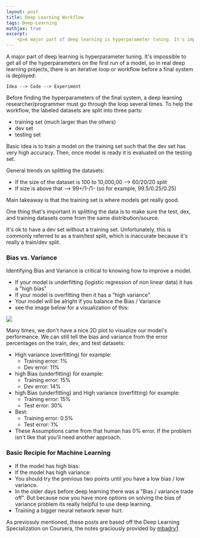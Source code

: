 ```yaml
---
layout: post
title: Deep Learning Workflow
tags: Deep-Learning
mathjax: true
excerpt:
    <p>A major part of deep learning is hyperparameter tuning. It's impossible to get all of the hyperparameters on the first run of a model, so in real deep learning projects, there is an iterative loop or workflow before a final system is deployed.</p>
---
```


A major part of deep learning is hyperparameter tuning. It's impossible to get all of the hyperparameters on the first run of a model, so in real deep learning projects, there is an iterative loop or workflow before a final system is deployed:
```
Idea --> Code --> Experiment
```
Before finding the hyperparameters of the final system, a deep learning researcher/programmer must go through the loop several times.
To help the workflow, the labeled datasets are split into three parts:
- training set (much larger than the others)
- dev set
- testing set

Basic idea is to train a model on the training set such that the dev set has very high accuracy. Then, once model is ready it is evaluated on the testing set.

General trends on splitting the datasets:
- If the size of the dataset is 100 to 10,000,00 --> 60/20/20 split
- If size is above that --> 99+/1-/1- (so for example, 99.5/0.25/0.25)

Main takeaway is that the training set is where models get really good.

One thing that's important in splitting the data is to make sure the test, dex, and training datasets come from the same distribution/source.

It's ok to have a dev set without a training set. Unfortunately, this is commonly referred to as a train/test split, which is inaccurate because it's really a train/dev split.

### Bias vs. Variance
Identifying Bias and Variance is critical to knowing how to improve a model.
- If your model is underfitting (logistic regression of non linear data) it has a "high bias"
- If your model is overfitting then it has a "high variance"
- Your model will be alright if you balance the Bias / Variance
- see the image below for a visualization of this:

![](Images/biasAndVariance.png)

Many times, we don't have a nice 2D plot to visualize our model's performance. We can still tell the bias and variance from the error percentages on the train, dev, and test datasets:
- High variance (overfitting) for example:
    - Training error: 1%
    - Dev error: 11%
- high Bias (underfitting) for example:
    - Training error: 15%
    - Dev error: 14%
- high Bias (underfitting) and High variance (overfitting) for example:
    - Training error: 15%
    - Test error: 30%
- Best:
    - Training error: 0.5%
    - Test error: 1%
- These Assumptions came from that human has 0% error. If the problem isn't like that you'll need another approach.

### Basic Recipie for Machine Learning
- If the model has high bias:
- If the model has high variance:
- You should try the previous two points until you have a low bias / low variance.
- In the older days before deep learning there was a "Bias / variance trade off". But because now you have more options on solving the bias of variance problem its really helpful to use deep learning.
- Training a bigger neural network never hurt.

As previosuly mentioned, these posts are based off the Deep Learning Specialization on Coursera, the notes graciously provided by [mbadry1](https://github.com/mbadry1/DeepLearning.ai-Summary)
